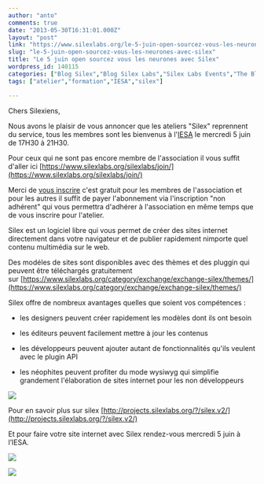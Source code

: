 ```yaml
---
author: "anto"
comments: true
date: "2013-05-30T16:31:01.000Z"
layout: "post"
link: "https://www.silexlabs.org/le-5-juin-open-sourcez-vous-les-neurones-avec-silex/"
slug: "le-5-juin-open-sourcez-vous-les-neurones-avec-silex"
title: "Le 5 juin open sourcez vous les neurones avec Silex"
wordpress_id: 140115
categories: ["Blog Silex","Blog Silex Labs","Silex Labs Events","The Blog"]
tags: ["atelier","formation","IESA","silex"]

---
```

Chers Silexiens,

Nous avons le plaisir de vous annoncer que les ateliers "Silex" reprennent du service, tous les membres sont les bienvenus à l'[IESA](http://www.iesamultimedia.fr/) le mercredi 5 juin de 17H30 à 21H30.

Pour ceux qui ne sont pas encore membre de l'association il vous suffit d'aller ici [https://www.silexlabs.org/silexlabs/join/](https://www.silexlabs.org/silexlabs/join/)

Merci de [vous inscrire](http://ateliersilex.eventbrite.fr/) c'est gratuit pour les membres de l'association et pour les autres il suffit de payer l'abonnement via l'inscription "non adhérent" qui vous permettra d'adhérer à l'association en même temps que de vous inscrire pour l'atelier.

Silex est un logiciel libre qui vous permet de créer des sites internet directement dans votre navigateur et de publier rapidement nimporte quel contenu multimédia sur le web.

Des modéles de sites sont disponibles avec des thèmes et des pluggin qui peuvent être téléchargés gratuitement sur [https://www.silexlabs.org/category/exchange/exchange-silex/themes/](https://www.silexlabs.org/category/exchange/exchange-silex/themes/)

Silex offre de nombreux avantages quelles que soient vos compétences :

- les designers peuvent créer rapidement les modèles dont ils ont besoin

- les éditeurs peuvent facilement mettre à jour les contenus

- les développeurs peuvent ajouter autant de fonctionnalités qu'ils veulent avec le plugin API

- les néophites peuvent profiter du mode wysiwyg qui simplifie grandement l'élaboration de sites internet pour les non développeurs






[![](https://www.silexlabs.org/wp-content/uploads/2013/05/schema_export1-677x438.jpg)](https://www.silexlabs.org/140115/the-blog/le-5-juin-open-sourcez-vous-les-neurones-avec-silex/attachment/schema_export1-677x438/)









Pour en savoir plus sur silex [http://projects.silexlabs.org/?/silex.v2/](http://projects.silexlabs.org/?/silex.v2/)

Et pour faire votre site internet avec Silex rendez-vous mercredi 5 juin à l’IESA.









[![](https://www.silexlabs.org/wp-content/uploads/2013/05/iesa1-logo.jpg)](https://www.silexlabs.org/140115/the-blog/le-5-juin-open-sourcez-vous-les-neurones-avec-silex/attachment/iesa1-logo-4/)







[![](https://www.silexlabs.org/wp-content/uploads/2013/05/logo_silexlabs-gris2.png)](https://www.silexlabs.org/140115/the-blog/le-5-juin-open-sourcez-vous-les-neurones-avec-silex/attachment/logo_silexlabs-gris2/)




